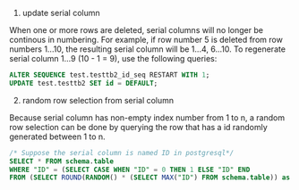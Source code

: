 1. update serial column 

When one or more rows are deleted, serial columns will no longer be continous in numbering. For example, 
if row number 5 is deleted from row numbers 1...10, the resulting serial column will be 1...4, 6...10.
To regenerate serial column 1...9 (10 - 1 = 9), use the following queries:

```sql
ALTER SEQUENCE test.testtb2_id_seq RESTART WITH 1;
UPDATE test.testtb2 SET id = DEFAULT;
```

2. random row selection from serial column

Because serial column has non-empty index number from 1 to n, a random row selection can be done by
querying the row that has a id randomly generated between 1 to n.

```sql
/* Suppose the serial column is named ID in postgresql*/
SELECT * FROM schema.table
WHERE "ID" = (SELECT CASE WHEN "ID" = 0 THEN 1 ELSE "ID" END
FROM (SELECT ROUND(RANDOM() * (SELECT MAX("ID") FROM schema.table)) as "ID") as r);
```
